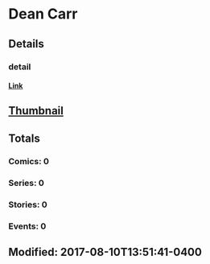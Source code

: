 # Dean  Carr 
## Details
### detail
#### [Link](http://marvel.com/comics/creators/13193/dean_carr?utm_campaign=apiRef&utm_source=225578a89fc76f3d20fbffda5d17a88d)
## [Thumbnail](http://i.annihil.us/u/prod/marvel/i/mg/b/40/image_not_available.jpg)
## Totals
### Comics: 0
### Series: 0
### Stories: 0
### Events: 0
## Modified: 2017-08-10T13:51:41-0400